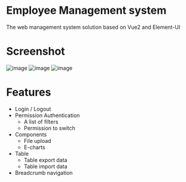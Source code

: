 # Employee Management system
The web management system solution based on Vue2 and Element-UI

# Screenshot
![image](https://user-images.githubusercontent.com/41049653/178387370-f4983ba6-070e-4372-b2d6-fc59fc0f10d2.png)
![image](https://user-images.githubusercontent.com/41049653/178389041-e1bcc92f-2f3f-43d5-93c7-55c876978b24.png)
![image](https://user-images.githubusercontent.com/41049653/178389084-4856de45-2c78-467e-9ee1-0010375e1fbf.png)

# Features

- Login / Logout
- Permission Authentication
  - A list of filters
  - Permission to switch
- Components
  - File upload
  - E-charts
- Table
  - Table export data
  - Table import data
- Breadcrumb navigation

